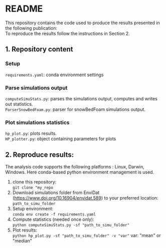 # README
This repository contains the code used to produce the results presented in the following publication:\
To reproduce the results follow the instructions in Section 2.  
## 1. Repository content

### Setup
`requirements.yaml`: conda environment settings

### Parse simulations output
`computeSimuStats.py`: parses the simulations output, computes and writes out statistics.\
`ParserSnowBedFoam.py`: parser for snowBedFoam simulations output. 

### Plot simulations statistics
`hp_plot.py`: plots results.\
`HP_plotter.py`: object containing parameters for plots

## 2. Reproduce results:
The analysis code supports the following platforms : Linux, Darwin, Windows. Here conda-based python environment management is used. 
1. clone this repository:\
`git clone "my_repo`
2. Download simulations folder from EnviDat (https://www.doi.org/10.16904/envidat.589) to your preferred location: `path_to_simu_folder`
3. Setup environment:\
`conda env create -f requirements.yaml`
4. Compute statistics (needed once only):\
`python computeSimuStats.py -sf "path_to_simu_folder"`
5. Plot results:\
`python hp_plot.py -sf "path_to_simu_folder" -v "var"`
var: "mean" or "median" 